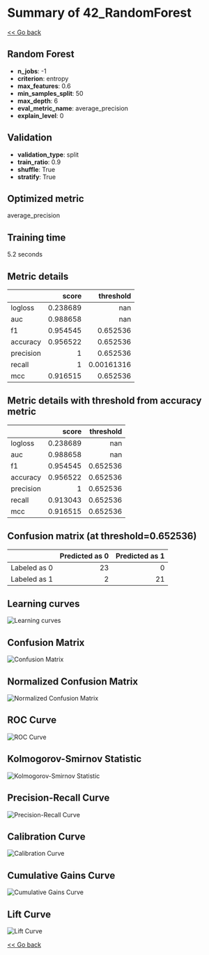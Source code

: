 # Summary of 42_RandomForest

[<< Go back](../README.md)


## Random Forest
- **n_jobs**: -1
- **criterion**: entropy
- **max_features**: 0.6
- **min_samples_split**: 50
- **max_depth**: 6
- **eval_metric_name**: average_precision
- **explain_level**: 0

## Validation
 - **validation_type**: split
 - **train_ratio**: 0.9
 - **shuffle**: True
 - **stratify**: True

## Optimized metric
average_precision

## Training time

5.2 seconds

## Metric details
|           |    score |    threshold |
|:----------|---------:|-------------:|
| logloss   | 0.238689 | nan          |
| auc       | 0.988658 | nan          |
| f1        | 0.954545 |   0.652536   |
| accuracy  | 0.956522 |   0.652536   |
| precision | 1        |   0.652536   |
| recall    | 1        |   0.00161316 |
| mcc       | 0.916515 |   0.652536   |


## Metric details with threshold from accuracy metric
|           |    score |   threshold |
|:----------|---------:|------------:|
| logloss   | 0.238689 |  nan        |
| auc       | 0.988658 |  nan        |
| f1        | 0.954545 |    0.652536 |
| accuracy  | 0.956522 |    0.652536 |
| precision | 1        |    0.652536 |
| recall    | 0.913043 |    0.652536 |
| mcc       | 0.916515 |    0.652536 |


## Confusion matrix (at threshold=0.652536)
|              |   Predicted as 0 |   Predicted as 1 |
|:-------------|-----------------:|-----------------:|
| Labeled as 0 |               23 |                0 |
| Labeled as 1 |                2 |               21 |

## Learning curves
![Learning curves](learning_curves.png)
## Confusion Matrix

![Confusion Matrix](confusion_matrix.png)


## Normalized Confusion Matrix

![Normalized Confusion Matrix](confusion_matrix_normalized.png)


## ROC Curve

![ROC Curve](roc_curve.png)


## Kolmogorov-Smirnov Statistic

![Kolmogorov-Smirnov Statistic](ks_statistic.png)


## Precision-Recall Curve

![Precision-Recall Curve](precision_recall_curve.png)


## Calibration Curve

![Calibration Curve](calibration_curve_curve.png)


## Cumulative Gains Curve

![Cumulative Gains Curve](cumulative_gains_curve.png)


## Lift Curve

![Lift Curve](lift_curve.png)



[<< Go back](../README.md)
